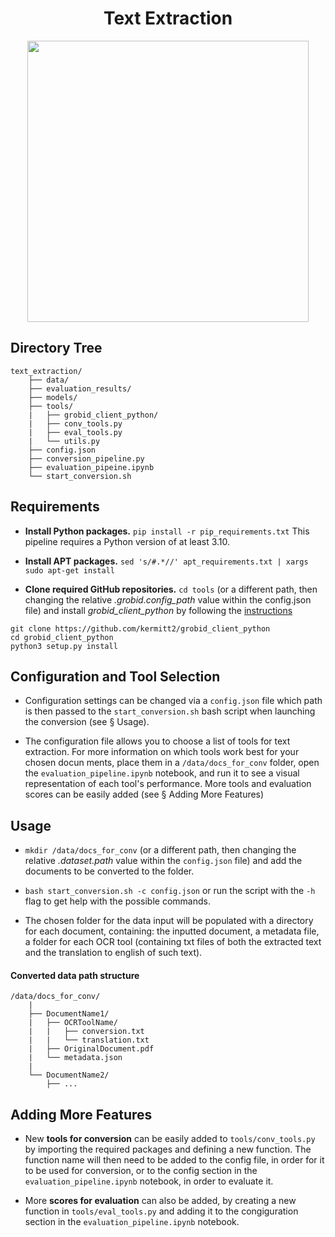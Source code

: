 <h1 align="center">Text Extraction</h1>
<div style="text-align:center" align="center"><img width="450" src=https://github.com/e-lubrini/psylloidea_ontology/blob/main/text_extraction.drawio.png /></div>

## Directory Tree

    text_extraction/
        ├── data/
        ├── evaluation_results/
        ├── models/
        ├── tools/
        |   ├── grobid_client_python/
        |   ├── conv_tools.py
        |   ├── eval_tools.py
        |   └── utils.py
        ├── config.json
        ├── conversion_pipeline.py
        ├── evaluation_pipeine.ipynb
        └── start_conversion.sh

## Requirements

- **Install Python packages.**
```pip install -r pip_requirements.txt```
This pipeline requires a Python version of at least 3.10.

- **Install APT packages.**
```sed 's/#.*//' apt_requirements.txt | xargs sudo apt-get install```

- **Clone required GitHub repositories.**
`cd tools` (or a different path, then changing the relative _.grobid.config_path_ value within the config.json file) and install _grobid_client_python_ by following the [instructions](https://github.com/kermitt2/grobid_client_python)
```
git clone https://github.com/kermitt2/grobid_client_python
cd grobid_client_python
python3 setup.py install
```
## Configuration and Tool Selection
- Configuration settings can be changed via a ``config.json`` file which path is then passed to the ``start_conversion.sh`` bash script when launching the conversion (see § Usage).

- The configuration file allows you to choose a list of tools for text extraction. For more information on which tools work best for your chosen docun
ments, place them in a ``/data/docs_for_conv`` folder, open the ``evaluation_pipeline.ipynb`` notebook, and run it to see a visual representation of each tool's performance. More tools and evaluation scores can be easily added (see § Adding More Features)

## Usage
- `mkdir /data/docs_for_conv` (or a different path, then changing the relative _.dataset.path_ value within the ``config.json`` file) and add the documents to be converted to the folder. 

- ```bash start_conversion.sh -c config.json``` or run the script with the `-h` flag to get help with the possible commands.

- The chosen folder for the data input will be populated with a directory for each document, containing: the inputted document, a metadata file, a folder for each OCR tool (containing txt files of both the extracted text and the translation to english of such text). 

#### Converted data path structure

    /data/docs_for_conv/
        |
        ├── DocumentName1/
        |   ├── OCRToolName/
        |   |   ├── conversion.txt
        |   |   └── translation.txt
        |   ├── OriginalDocument.pdf
        |   └── metadata.json
        |
        └── DocumentName2/
            ├── ...

## Adding More Features
- New **tools for conversion** can be easily added to ``tools/conv_tools.py`` by importing the required packages and defining a new function. The function name will then need to be added to the config file, in order for it to be used for conversion, or to the config section in the ``evaluation_pipeline.ipynb`` notebook, in order to evaluate it.

- More **scores for evaluation** can also be added, by creating a new function in ``tools/eval_tools.py`` and adding it to the congiguration section in the ``evaluation_pipeline.ipynb`` notebook.
